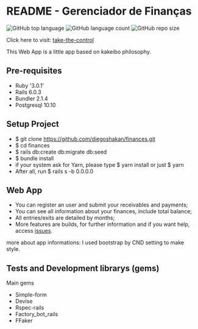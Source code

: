 # README - Gerenciador de Finanças
![GitHub top language](https://img.shields.io/github/languages/top/diegoshakan/catarsinho)
![GitHub language count](https://img.shields.io/github/languages/count/diegoshakan/catarsinho)
![GitHub repo size](https://img.shields.io/github/repo-size/diegoshakan/catarsinho)

Click here to visit: [take-the-control](https://take-the-control.herokuapp.com/)
<p>This Web App is a little app based on kakeibo philosophy.</p>


## Pre-requisites

* Ruby '3.0.1'
* Rails 6.0.3
* Bundler 2.1.4
* Postgresql 10.10

## Setup Project

* $ git clone https://github.com/diegoshakan/finances.git
* $ cd finances
* $ rails db:create db:migrate db:seed
* $ bundle install
* if your system ask for Yarn, please type $ yarn install or just $ yarn
* After all, run $ rails s -b 0.0.0.0

## Web App
* You can register an user and submit your receivables and payments;
* You can see all information about your finances, include total balance;
* All entries/exits are detailed by months;
* More features are builds, for further information and if you want help, access [issues](https://github.com/diegoshakan/finances/issues).

more about app informations:
I used bootstrap by CND setting to make style.

## Tests and Development librarys (gems)
Main gems
* Simple-form
* Devise
* Rspec-rails
* Factory_bot_rails
* FFaker
